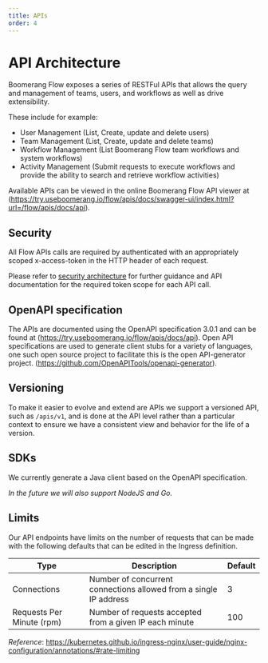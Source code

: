 ```yaml
---
title: APIs
order: 4
---
```


# API Architecture

Boomerang Flow exposes a series of RESTFul APIs that allows the query and management of teams, users, and workflows as well as drive extensibility.

These include for example:

- User Management (List, Create, update and delete users)
- Team Management (List, Create, update and delete teams)
- Workflow Management (List Boomerang Flow team workflows and system workflows)
- Activity Management (Submit requests to execute workflows and provide the ability to search and retrieve workflow activities)

Available APIs can be viewed in the online Boomerang Flow API viewer at (https://try.useboomerang.io/flow/apis/docs/swagger-ui/index.html?url=/flow/apis/docs/api).

## Security

All Flow APIs calls are required by authenticated with an appropriately scoped x-access-token in the HTTP header of each request.

Please refer to [security architecture](../architecture/security#tokens) for further guidance and API documentation for the required token scope for each API call.

## OpenAPI specification

The APIs are documented using the OpenAPI specification 3.0.1 and can be found at (https://try.useboomerang.io/flow/apis/docs/api). Open API specifications are used to generate client stubs for a variety of languages, one such open source project to facilitate this is the open API-generator project. (https://github.com/OpenAPITools/openapi-generator).

## Versioning

To make it easier to evolve and extend are APIs we support a versioned API, such as `/apis/v1`, and is done at the API level rather than a particular context to ensure we have a consistent view and behavior for the life of a version.

## SDKs

We currently generate a Java client based on the OpenAPI specification.

_In the future we will also support NodeJS and Go._

## Limits

Our API endpoints have limits on the number of requests that can be made with the following defaults that can be edited in the Ingress definition.

| Type                      | Description                                                       | Default |
| ------------------------- | ----------------------------------------------------------------- | ------- |
| Connections               | Number of concurrent connections allowed from a single IP address | 3       |
| Requests Per Minute (rpm) | Number of requests accepted from a given IP each minute           | 100     |

_Reference_: https://kubernetes.github.io/ingress-nginx/user-guide/nginx-configuration/annotations/#rate-limiting
